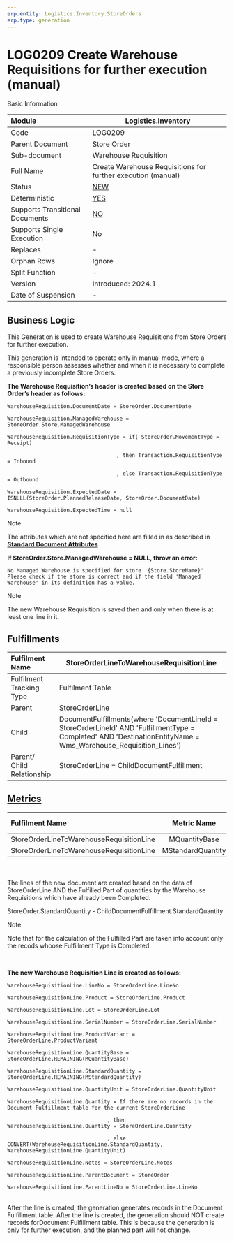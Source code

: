 ```yaml
---
erp.entity: Logistics.Inventory.StoreOrders
erp.type: generation
---
```


# LOG0209 Create Warehouse Requisitions for further execution (manual)

 Basic Information

| Module                          | Logistics.Inventory                                          |
| :------------------------------ | ------------------------------------------------------------ |
| Code                            | LOG0209                                                      |
| Parent Document                 | Store Order                                                  |
| Sub-document                    | Warehouse Requisition                                        |
| Full Name                       | Create Warehouse Requisitions for further execution (manual) |
| Status                          | [NEW](xref:generation-procedures-update)                     |
| Deterministic                   | [YES](xref:deterministic-generations)                        |
| Supports Transitional Documents | [NO](xref:transitional-documents)                            |
| Supports Single Execution       | No                                                           |
| Replaces                        | -                                                            |
| Orphan Rows                     | Ignore                                                       |
| Split Function                  | -                                                            |
| Version                         | Introduced: 2024.1                                           |
| Date of Suspension              | -                                                            |

##  Business Logic

This Generation is used to create Warehouse Requisitions from Store Orders for further execution. 

This generation is intended to operate only in manual mode, where a responsible person assesses whether and when it is necessary to complete a previously incomplete Store Orders.

**The Warehouse Requisition’s header is created based on the Store Order’s header as follows:**

```
WarehouseRequisition.DocumentDate = StoreOrder.DocumentDate

WarehouseRequisition.ManagedWarehouse = StoreOrder.Store.ManagedWarehouse

WarehouseRequisition.RequisitionType = if( StoreOrder.MovementType = Receipt) 

                                   , then Transaction.RequisitionType = Inbound

                                   , else Transaction.RequisitionType = Outbound

WarehouseRequisition.ExpectedDate = ISNULL(StoreOrder.PlannedReleaseDate, StoreOrder.DocumentDate)

WarehouseRequisition.ExpectedTime = null
```

> [!Note]
> The attributes which are not specified here are filled in as described in **[Standard Document Attributes](../reference/standard-document-attributes.md)**

**If StoreOrder.Store.ManagedWarehouse = NULL, throw an error:**
```
No Managed Warehouse is specified for store '{Store.StoreName}'.
Please check if the store is correct and if the field 'Managed Warehouse' in its definition has a value.
```

> [!Note]
> The new Warehouse Requisition is saved then and only when there is at least one line in it.



## Fulfillments

| Fulfilment Name            | StoreOrderLineToWarehouseRequisitionLine                     |
| :------------------------- | ------------------------------------------------------------ |
| Fulfilment Tracking Type   | Fulfilment Table                                             |
| Parent                     | StoreOrderLine                                               |
| Child                      | DocumentFulfillments(where 'DocumentLineId = StoreOrderLineId' AND  'FulfillmentType = Completed' AND 'DestinationEntityName =  Wms_Warehouse_Requisition_Lines') |
| Parent/ Child Relationship | StoreOrderLine = ChildDocumentFulfillment                    |



## [Metrics](../reference/metrics.md)

| Fulfilment Name                          |  Metric Name  |              Measurement Unit              | Parent Value                | Fulfilment Table Value           | New Record |
| :--------------------------------------- | :-----------: | :----------------------------------------: | :-------------------------- | :------------------------------- | :--------- |
| StoreOrderLineToWarehouseRequisitionLine | MQuantityBase | StoreOrderLine.Product.BaseMeasurementUnit | StoreOrderLine.QuantityBase | DocumentFulfillment.QuantityBase | NO |
| StoreOrderLineToWarehouseRequisitionLine | MStandardQuantity | StoreOrderLine.Product.BaseMeasurementUnit | StoreOrderLine.StandardQuantityBase | DocumentFulfillment.StandardQuantity | YES |

<br/><br/>
The lines of the new document are created based on the data of StoreOrderLine AND the Fulfilled Part of quantities by the Warehouse Requisitions which have already been Completed.

StoreOrder.StandardQuantity - ChildDocumentFulfillment.StandardQuantity

> [!Note]
> Note that for the calculation of the Fulfilled Part are taken into account only the recods whoose Fulfillment Type is Completed.

<br/>


**The new Warehouse Requisition Line is created as follows:**

```
WarehouseRequisitionLine.LineNo = StoreOrderLine.LineNo

WarehouseRequisitionLine.Product = StoreOrderLine.Product

WarehouseRequisitionLine.Lot = StoreOrderLine.Lot

WarehouseRequisitionLine.SerialNumber = StoreOrderLine.SerialNumber

WarehouseRequisitionLine.ProductVariant = StoreOrderLine.ProductVariant

WarehouseRequisitionLine.QuantityBase = StoreOrderLine.REMAINING(MQuantityBase)

WarehouseRequisitionLine.StandardQuantity = StoreOrderLine.REMAINING(MStandardQuantity)

WarehouseRequisitionLine.QuantityUnit = StoreOrderLine.QuantityUnit

WarehouseRequisitionLine.Quantity = If there are no records in the Document Fulfillment table for the current StoreOrderLine

                                , then WarehouseRequisitionLine.Quantity = StoreOrderLine.Quantity

                                , else CONVERT(WarehouseRequisitionLine.StandardQuantity, WarehouseRequisitionLine.QuantityUnit)

WarehouseRequisitionLine.Notes = StoreOrderLine.Notes

WarehouseRequisitionLine.ParentDocument = StoreOrder

WarehouseRequisitionLine.ParentLineNo = StoreOrderLine.LineNo
```

<br/>
After the line is created, the generation generates records in the Document Fulfillment table. 
After the line is created, the generation should NOT create records forDocument Fulfillment table. This is because the generation is only for further execution, and the planned part will not change.


